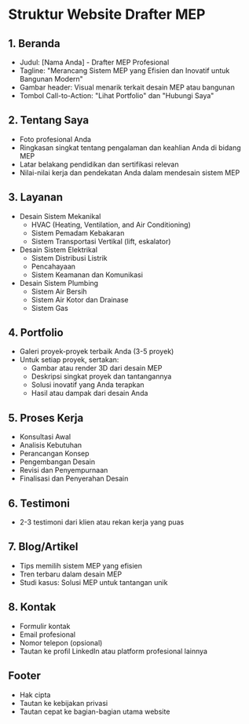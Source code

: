 # Struktur Website Drafter MEP

## 1. Beranda
- Judul: [Nama Anda] - Drafter MEP Profesional
- Tagline: "Merancang Sistem MEP yang Efisien dan Inovatif untuk Bangunan Modern"
- Gambar header: Visual menarik terkait desain MEP atau bangunan
- Tombol Call-to-Action: "Lihat Portfolio" dan "Hubungi Saya"

## 2. Tentang Saya
- Foto profesional Anda
- Ringkasan singkat tentang pengalaman dan keahlian Anda di bidang MEP
- Latar belakang pendidikan dan sertifikasi relevan
- Nilai-nilai kerja dan pendekatan Anda dalam mendesain sistem MEP

## 3. Layanan
- Desain Sistem Mekanikal
  - HVAC (Heating, Ventilation, and Air Conditioning)
  - Sistem Pemadam Kebakaran
  - Sistem Transportasi Vertikal (lift, eskalator)
- Desain Sistem Elektrikal
  - Sistem Distribusi Listrik
  - Pencahayaan
  - Sistem Keamanan dan Komunikasi
- Desain Sistem Plumbing
  - Sistem Air Bersih
  - Sistem Air Kotor dan Drainase
  - Sistem Gas

## 4. Portfolio
- Galeri proyek-proyek terbaik Anda (3-5 proyek)
- Untuk setiap proyek, sertakan:
  - Gambar atau render 3D dari desain MEP
  - Deskripsi singkat proyek dan tantangannya
  - Solusi inovatif yang Anda terapkan
  - Hasil atau dampak dari desain Anda

## 5. Proses Kerja
- Konsultasi Awal
- Analisis Kebutuhan
- Perancangan Konsep
- Pengembangan Desain
- Revisi dan Penyempurnaan
- Finalisasi dan Penyerahan Desain

## 6. Testimoni
- 2-3 testimoni dari klien atau rekan kerja yang puas

## 7. Blog/Artikel
- Tips memilih sistem MEP yang efisien
- Tren terbaru dalam desain MEP
- Studi kasus: Solusi MEP untuk tantangan unik

## 8. Kontak
- Formulir kontak
- Email profesional
- Nomor telepon (opsional)
- Tautan ke profil LinkedIn atau platform profesional lainnya

## Footer
- Hak cipta
- Tautan ke kebijakan privasi
- Tautan cepat ke bagian-bagian utama website
